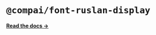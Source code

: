# `@compai/font-ruslan-display`

[**Read the docs &rarr;**](https://components.ai/docs/typefaces/ruslan-display)
